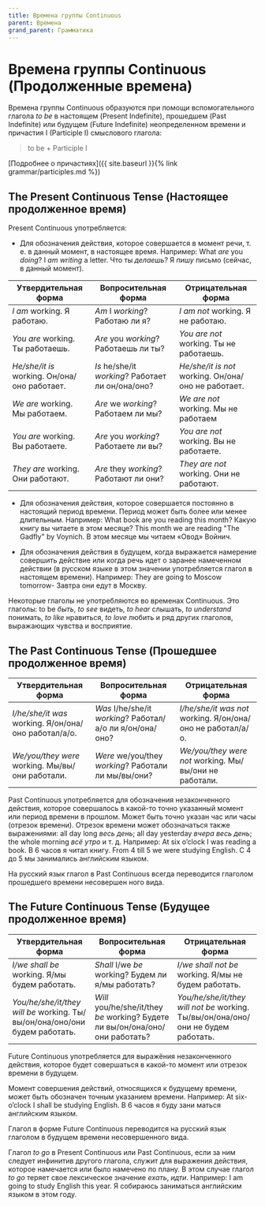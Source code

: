 ```yaml
---
title: Времена группы Continuous
parent: Времена
grand_parent: Грамматика
---
```


# Времена группы Continuous (Продолженные времена)

Времена группы Continuous образуются при помощи вспомогательного
глагола *to be* в настоящем (Present Indefinite), прошедшем (Past
Indefinite) или будущем (Future Indefinite) неопределенном времени и
причастия I (Participle I) смыслового глагола:

> to be + Participle I

[Подробнее о причастиях]({{ site.baseurl }}{% link grammar/participles.md %})

## The Present Continuous Tense (Настоящее продолженное время)

Present Continuous употребляется:

- Для обозначения действия, которое совершается в момент речи, т. е. в
  данный момент, в настоящее время. Например: What *are* you *doing*?
  I *am writing* a letter.  Что ты *делаешь*?  Я *пишу* письмо
  (сейчас, в данный момент).

| Утвердительная форма                          | Вопросительная форма                               | Отрицательная форма                                  |
|-----------------------------------------------|----------------------------------------------------|------------------------------------------------------|
| *I am* working.  Я работаю.                   | *Am* I *working*?  Работаю ли я?                   | *I am not* working.  Я не работаю.                   |
| *You are* working.  Ты работаешь.             | *Are* you *working*?  Работаешь ли ты?             | *You are not* working.  Ты не работаешь.             |
| *He/she/it is* working.  Он/она/оно работает. | *Is* he/she/it *working*?  Работает ли он/она/оно? | *He/she/it is not* working.  Он/она/оно не работает. |
| *We are* working. Мы работаем.                | *Are* we *working*?  Работаем ли мы?               | *We are not* working.  Мы не работаем                |
| *You are* working. Вы работаете.              | *Are* you *working*?  Работаете ли вы?             | *You are not* working.  Вы не работаете.             |
| *They are* working. Они работают.             | *Are* they *working*?  Работают ли они?            | *They are not* working.  Они не работают.            |

- Для обозначения действия, которое совершается постоянно в настоящий
  период времени.  Период может быть более или менее
  длительным. Например: What book are you reading this month? Какую
  книгу вы читаете в этом месяце?  This month we are reading "The
  Gadfly" by Voynich.  В этом месяце мы читаем «Овод» Войнич.

- Для обозначения действия в будущем, когда выражается намерение
  совершить действие или когда речь идет о заранее намеченном действии
  (в русском языке в этом значении употребляется глагол в настоящем
  времени). Например: They are going to Moscow tomorrow- Завтра они
  едут в Москву.

Некоторые глаголы не употребляются во временах Continuous. Это
глаголы: to be *быть*, *to see* видеть, *to hear* слышать, *to
understand* понимать, *to like* нравиться, *to love* любить и ряд
других глаголов, выражающих чувства и восприятие.


## The Past Continuous Tense (Прошедшее продолженное время)

| Утвердительная форма                                  | Вопросительная форма                                       | Отрицательная форма                                          |
|-------------------------------------------------------|------------------------------------------------------------|--------------------------------------------------------------|
| *I/he/she/it was* working.  Я/он/она/оно работал/а/о. | *Was* I/he/she/it *working*?  Работал/а/о ли я/он/она/оно? | *I/he/she/it was not* working.  Я/он/она/оно не работал/а/о. |
| *We/you/they were* working.  Мы/вы/они работали.      | *Were* we/you/they *working*?  Работали ли мы/вы/они?      | *We/you/they were not* working.  Мы/вы/они не работали.      |


Past Continuous употребляется для обозначения незаконченного действия,
которое совершалось в какой-то точно указанный момент или период
времени в прошлом.  Может быть точно указан час или часы (отрезок
времени).  Отрезок времени может обозначаться также выражениями: all
day long *весь день*; all day yesterday *вчера весь день*; the whole
morning *всё утро* и т. д. Например: At six o’clock I was reading a
book.  В 6 часов я читал книгу.  From 4 till 5 we were studying
English.  С 4 до 5 мы занимались английским языком.


Ha русский язык глагол в Past Continuous всегда
переводится глаголом прошедшего времени несовершен
ного вида. 

## The Future Continuous Tense (Будущее продолженное время)

| Утвердительная форма                                                        | Вопросительная форма                                                           | Отрицательная форма                                     |
|-----------------------------------------------------------------------------|--------------------------------------------------------------------------------|---------------------------------------------------------|
| *I/we shall be* working.  Я/мы будем работать.                              | *Shall* I/we *be* working?  Будем ли я/мы работать?                            | *I/we shall not be* working.  Я/мы не будем работать.   |
| *You/he/she/it/they will be* working.  Ты/вы/он/она/оно/они будем работать. | *Will* you/he/she/it/they *be* working?  Будете ли вы/он/она/оно/они работать? | *You/he/she/it/they will not be* working.  Ты/вы/он/она/оно/они не будем работать. |


Future Continuous употребляется для выражёния незаконченного действия,
которое будет совершаться в какой-то момент или отрезок времени в
будущем.

Момент совершения действий, относящихся к будущему времени, может быть
обозначен точным указанием времени. Например: At six-o’clock I shall
be studying English.  В 6 часов я буду зани маться английским языком.

Глагол в форме Future Continuous переводится на русский язык глаголом
в будущем времени несовершенного вида.

Глагол *to go* в Present Continuous или Past Continuous, если за ним
следует инфинитив другого глагола, служит для выражения действия,
которое намечается или было намечено по плану.  В этом случае глагол
*to go* теряет свое лексическое значение *ехать*, *идти*. Например: I
am going to study English this year.  Я собираюсь заниматься
английским языком в этом году.
